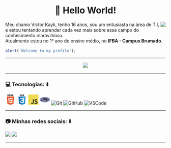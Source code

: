 <h1 align="center">👋 Hello World!</h1>

<img align="right" src="https://allhacked.com/up/2019/03/hello-world.gif"></img>
<p align="left"> 
Meu chamo Victor Kayk, tenho 16 anos, sou um entusiasta na área de T.I, e estou tentando aprender cada vez mais sobre essa campo do conhecimento maravilhoso.<br>
Atualmente estou no 1° ano do ensino médio, no <strong>IFBA - Campus Brumado</strong>.
</p>

```javascript
alert('Welcome to my profile');
```
<hr>

<div align="center"><a href="https://github.com/VictorKayk"><img src="https://github-readme-stats.vercel.app/api/top-langs/?username=VictorKayk&layout=compact&theme=dark"></a></di>

<hr>

<h3 align="left"><strong>💻 Tecnologias: ⬇️</strong></h3>
<p align="left">
  <img height="32" src="https://raw.githubusercontent.com/github/explore/80688e429a7d4ef2fca1e82350fe8e3517d3494d/topics/html/html.png" alt="HTML5"/>
  <img height="32" src="https://raw.githubusercontent.com/github/explore/80688e429a7d4ef2fca1e82350fe8e3517d3494d/topics/css/css.png" alt="CSS"/>
  <img height="32" src="https://raw.githubusercontent.com/github/explore/80688e429a7d4ef2fca1e82350fe8e3517d3494d/topics/javascript/javascript.png" alt="Javascript"/>
  <img height="32" src="https://raw.githubusercontent.com/github/explore/80688e429a7d4ef2fca1e82350fe8e3517d3494d/topics/php/php.png" alt="PHP"/>
  <img height="32" src="https://butecotecnologico.com.br/images/wp-content/uploads/2014/11/Git-Icon-1788C.png" alt="Git"/>
  <img height="32" src="https://image.flaticon.com/icons/png/512/25/25231.png" alt="GitHub"/>
  <img height="32" src="https://dashboard.snapcraft.io/site_media/appmedia/2019/05/code_ozwVHSV.png" alt="VSCode"/>
</p>

<hr>

<h3 align="left"><strong>📷 Minhas redes sociais: ⬇️</strong></h3>
<p align="left">
  <a href="https://www.instagram.com/victorkayk77/" alt="Instagram">
  <img src="https://img.shields.io/badge/-Instagram-1C1C1C?style=for-the-badge&logo=Instagram&logoColor=00FFFF&link=https://www.instagram.com/victorkayk77/"/>
  </a>
  <a href="https://br.linkedin.com/in/victor-kayk-da-silva-143aa6215" alt="Linkedin">
    <img src="https://img.shields.io/badge/-Linkedin-1C1C1C?style=for-the-badge&logo=Linkedin&logoColor=00FFFF&link=https://br.linkedin.com/in/victor-kayk-da-silva-143aa6215"/>
  </a>
</p>

<hr>
